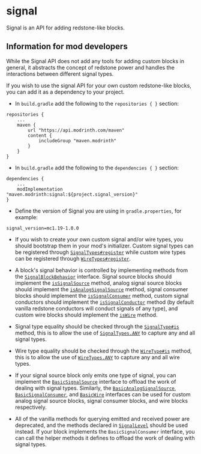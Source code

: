 # signal

Signal is an API for adding redstone-like blocks.

## Information for mod developers

While the Signal API does not add any tools for adding custom blocks in general, it abstracts the concept of redstone power and handles the interactions between different signal types.

If you wish to use the signal API for your own custom redstone-like blocks, you can add it as a dependency to your project.

- In `build.gradle` add the following to the `repositories { }` section:
```
repositories {
	...
	maven {
		url "https://api.modrinth.com/maven"
		content {
			includeGroup "maven.modrinth"
		}
	}
}
```

- In `build.gradle` add the following to the `dependencies { }` section:

```
dependencies {
	...
	modImplementation "maven.modrinth:signal:${project.signal_version}"
}
```

- Define the version of Signal you are using in `gradle.properties`, for example:

```
signal_version=mc1.19-1.0.0
```

- If you wish to create your own custom signal and/or wire types, you should bootstrap them in your mod's initializer. Custom signal types can be registered through [`SignalTypes#register`](https://github.com/SpaceWalkerRS/signal/blob/117cc1a4d16b6e5414a4b99eea53f65616da2575/src/main/java/signal/api/signal/SignalTypes.java#L22) while custom wire types can be registered through [`WireTypes#register`](https://github.com/SpaceWalkerRS/signal/blob/117cc1a4d16b6e5414a4b99eea53f65616da2575/src/main/java/signal/api/signal/wire/WireTypes.java#L23).

- A block's signal behavior is controlled by implementing methods from the [`SignalBlockBehavior`](https://github.com/SpaceWalkerRS/signal/blob/117cc1a4d16b6e5414a4b99eea53f65616da2575/src/main/java/signal/api/SignalBlockBehavior.java#L14) interface. Signal source blocks should implement the [`isSignalSource`](https://github.com/SpaceWalkerRS/signal/blob/117cc1a4d16b6e5414a4b99eea53f65616da2575/src/main/java/signal/api/SignalBlockBehavior.java#L16) method, analog signal source blocks should implement the [`isAnalogSignalSource`](https://github.com/SpaceWalkerRS/signal/blob/117cc1a4d16b6e5414a4b99eea53f65616da2575/src/main/java/signal/api/SignalBlockBehavior.java#L36) method, signal consumer blocks should implement the [`isSignalConsumer`](https://github.com/SpaceWalkerRS/signal/blob/117cc1a4d16b6e5414a4b99eea53f65616da2575/src/main/java/signal/api/SignalBlockBehavior.java#L44) method, custom signal conductors should implement the [`isSignalConductor`](https://github.com/SpaceWalkerRS/signal/blob/117cc1a4d16b6e5414a4b99eea53f65616da2575/src/main/java/signal/api/SignalBlockBehavior.java#L48) method (by default vanilla redstone conductors will conduct signals of any type), and custom wire blocks should implement the [`isWire`](https://github.com/SpaceWalkerRS/signal/blob/117cc1a4d16b6e5414a4b99eea53f65616da2575/src/main/java/signal/api/SignalBlockBehavior.java#L52) method.

- Signal type equality should be checked through the [`SignalType#is`](https://github.com/SpaceWalkerRS/signal/blob/117cc1a4d16b6e5414a4b99eea53f65616da2575/src/main/java/signal/api/signal/SignalType.java#L41) method, this is to allow the use of [`SignalTypes.ANY`](https://github.com/SpaceWalkerRS/signal/blob/117cc1a4d16b6e5414a4b99eea53f65616da2575/src/main/java/signal/api/signal/SignalTypes.java#L11) to capture any and all signal types.

- Wire type equality should be checked through the [`WireType#is`](https://github.com/SpaceWalkerRS/signal/blob/117cc1a4d16b6e5414a4b99eea53f65616da2575/src/main/java/signal/api/signal/wire/WireType.java#L72) method, this is to allow the use of [`WireTypes.ANY`](https://github.com/SpaceWalkerRS/signal/blob/117cc1a4d16b6e5414a4b99eea53f65616da2575/src/main/java/signal/api/signal/wire/WireTypes.java#L12) to capture any and all wire types.

- If your signal source block only emits one type of signal, you can implement the [`BasicSignalSource`](https://github.com/SpaceWalkerRS/signal/blob/117cc1a4d16b6e5414a4b99eea53f65616da2575/src/main/java/signal/api/signal/block/BasicSignalSource.java#L18) interface to offload the work of dealing with signal types. Similarly, the [`BasicAnalogSignalSource`](https://github.com/SpaceWalkerRS/signal/blob/117cc1a4d16b6e5414a4b99eea53f65616da2575/src/main/java/signal/api/signal/block/BasicAnalogSignalSource.java#L20), [`BasicSignalConsumer`](https://github.com/SpaceWalkerRS/signal/blob/117cc1a4d16b6e5414a4b99eea53f65616da2575/src/main/java/signal/api/signal/block/BasicSignalConsumer.java#L16), and [`BasicWire`](https://github.com/SpaceWalkerRS/signal/blob/117cc1a4d16b6e5414a4b99eea53f65616da2575/src/main/java/signal/api/signal/wire/block/BasicWire.java#L21) interfaces can be used for custom analog signal source blocks, signal consumer blocks, and wire blocks respectively.

- All of the vanilla methods for querying emitted and received power are deprecated, and the methods declared in [`SignalLevel`](https://github.com/SpaceWalkerRS/signal/blob/117cc1a4d16b6e5414a4b99eea53f65616da2575/src/main/java/signal/api/SignalLevel.java#L8) should be used instead. If your block implements the `BasicSignalConsumer` interface, you can call the helper methods it defines to offload the work of dealing with signal types.
